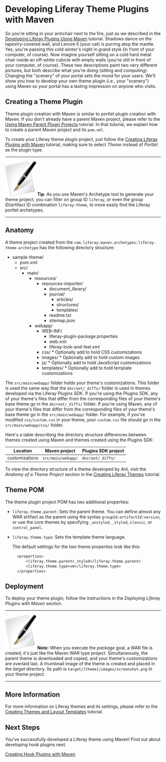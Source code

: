 # Developing Liferay Theme Plugins with Maven

So you're sitting in your armchair next to the fire, just as we described in the
[Developing Liferay Plugins Using Maven](http://www.liferay.com) tutorial. Shadows dance on the
tapestry-covered wall, and Lenore II (your cat) is purring atop the mantle. Yes,
you're passing this cold winter's night in grand style (in front of your
computer, of course). Now imagine yourself sitting on a cold hard metal chair
inside an off-white cubicle with empty walls (you're still in front of your
computer, of course). These two descriptions paint two very different pictures,
but both describe what you're doing (sitting and computing). Changing the
"scenery" of your portal sets the mood for your users. We'll show you how to
develop your own theme plugin (i.e., your "scenery") using Maven so your portal
has a lasting impression on anyone who visits. 

## Creating a Theme Plugin

Theme plugin creation with Maven is similar to portlet plugin creation with
Maven. If you don't already have a parent Maven project, please refer to the
[Using Maven Parent Plugin Projects](http://www.liferay.com) tutorial. In that tutorial, we explain how
to create a parent Maven project and its `pom.xml`. 

To create your Liferay theme plugin project, just follow the [Creating Liferay
Plugins with Maven](http://www.liferay.com) tutorial, making sure to select *Theme* instead of *Portlet*
as the plugin type. 

---

![tip](../../images/tip-pen-paper.png) **Tip**: As you use Maven's Archetype
tool to generate your theme project, you can filter on group ID `liferay`, or
even the group ID/artifact ID combination `liferay:theme`, to more easily
find the Liferay portlet archetypes. 

---

## Anatomy

A theme project created from the
`com.liferay.maven.archetypes:liferay-theme-archetype` has the following
directory structure: 

- sample-theme/
    - pom.xml
    - src/
        - main/
            - resources/
                - resources-importer/
                    - document_library/
                    - journal/
                        - articles/
                        - structures/
                        - templates/
                    - readme.txt
                    - sitemap.json
            - webapp/
                - WEB-INF/
                    - liferay-plugin-package.properties
                    - web.xml
                    - liferay-look-and-feel.xml
                - css/ \* Optionally add to hold CSS customizations
                - images/ \* Optionally add to hold custom images
                - js/ \* Optionally add to hold JavaScript customizations
                - templates/ \* Optionally add to hold template customizations

The `src/main/webapp/` folder holds your theme's customizations. This folder is
used the same way that the `docroot/_diffs/` folder is used in themes developed
via the Liferay Plugins SDK. If you're using the Plugins SDK, any of your
theme's files that differ from the corresponding files of your theme's base
theme go in the `docroot/_diffs/` folder. If you're using Maven, any of your
theme's files that differ from the corresponding files of your theme's base
theme go in the `src/main/webapp/` folder. For example, if you've modified
`css/custom.css` in your theme, your `custom.css` file should go in the
`src/main/webapp/css/` folder. 

Here's a table describing the directory structure differences between themes
created using Maven and themes created using the Plugins SDK: 

Location       | Maven project      | Plugins SDK project |
-------------- | ------------------ | ------------------- |
customizations | `src/main/webapp/` | `docroot/_diffs/`   |

To view the directory structure of a theme developed by Ant, visit the *Anatomy
of a Theme Project* section in the [Creating Liferay Themes](http://www.liferay.com) tutorial.

## Theme POM

The theme plugin project POM has two additional properties: 

- `liferay.theme.parent`: Sets the parent theme. You can define almost any WAR
  artifact as the parent using the syntax `groupId:artifactId:version`, or use
  the core themes by specifying `_unstyled`, `_styled`, `classic`, or
  `control_panel`. 
- `liferay.theme.type`: Sets the template theme language. 

    The default settings for the two theme properties look like this:
        
        <properties>
            <liferay.theme.parent>_styled</liferay.theme.parent>
            <liferay.theme.type>vm</liferay.theme.type>
        </properties>

## Deployment

To deploy your theme plugin, follow the instructions in the *Deploying Liferay
Plugins with Maven* section. 

---

![note](../../images/tip-pen-paper.png) **Note:** When you execute the *package*
goal, a WAR file is created; it's just like the Maven WAR type project.
Simultaneously, the parent theme is downloaded and copied, and your theme's
customizations are overlaid last. A thumbnail image of the theme is created and
placed in the *target* directory. Its path is
`target/[theme]/images/screenshot.png` in your theme project. 

---

## More Information

For more information on Liferay themes and its settings, please refer to the
[Creating Themes and Layout Templates](http://www.liferay.com) tutorial. 

## Next Steps

You've successfully developed a Liferay theme using Maven! Find out about
developing hook plugins next. 

[Creating Hook Plugins with Maven](http://www.liferay.com)
